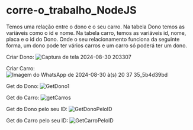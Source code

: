 # corre-o_trabalho_NodeJS

Temos uma relação entre o dono e o seu carro. Na tabela Dono temos as variáveis como o id e nome. Na tabela carro, temos as variáveis id, nome, placa e o id do Dono. Onde o seu relacionamento funciona da seguinte forma, um dono pode ter vários carros e um carro só poderá ter um dono.

Criar Dono: ![Captura de tela 2024-08-30 203307](https://github.com/user-attachments/assets/606af487-4dc8-41a0-b397-632ef9756205)

Criar Carro: ![Imagem do WhatsApp de 2024-08-30 à(s) 20 37 35_5b4d39bd](https://github.com/user-attachments/assets/07889f8d-5ecb-49b0-9467-ca3353004544)

Get do Dono: ![GetDono1](https://github.com/user-attachments/assets/92f635d5-8c0e-4545-af5f-1ab9fe1e33cb)

Get do Carro: ![getCarros](https://github.com/user-attachments/assets/cb65d217-128d-41ba-ae89-379673f75ec2)

Get do Dono pelo seu ID: ![GetDonoPeloID](https://github.com/user-attachments/assets/46106466-8500-455c-bc24-4a5e185dfe6e)

Get do Carro pelo seu ID: ![GetCarroPeloID](https://github.com/user-attachments/assets/3982d909-8c09-4ee9-a08e-a193afbdad47)




